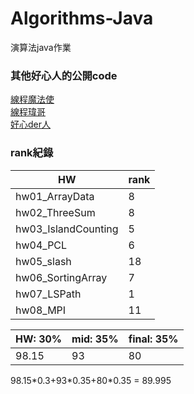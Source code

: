 # Algorithms-Java
演算法java作業

### 其他好心人的公開code
[線程魔法使](https://github.com/liao2000/Algorithms-Meet-Java)  
[線程瑋哥](https://github.com/wei-coding/Algorithm)  
[好心der人](https://github.com/tomy0000000/NCHU-Algorithms)  

### rank紀錄
| HW | rank  |
| -------- | -------- |
| hw01_ArrayData  | 8  |
|hw02_ThreeSum| 8  | 
|hw03_IslandCounting| 5  | 
|hw04_PCL| 6  | 
|hw05_slash| 18  | 
|hw06_SortingArray| 7  |
|hw07_LSPath| 1  |
|hw08_MPI| 11 | 


|HW: 30% |mid: 35%|final: 35%|
| ---- | --|--|
|98.15|93|80|  

98.15\*0.3+93\*0.35+80\*0.35 = 89.995   

